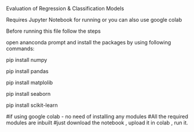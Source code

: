Evaluation of Regression & Classification Models

Requires Jupyter Notebook for running or you can also use google colab

Before running this file follow the steps

open ananconda prompt and install the packages by using following commands:

pip install numpy

pip install pandas

pip install matplolib

pip install seaborn

pip install scikit-learn

#if using google colab  - no need of installing any modules
#All the required modules are inbuilt
#just download the notebook , upload it in colab ,  run it.
